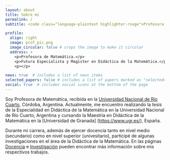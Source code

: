 ```yaml
---
layout: about
title: Sobre mi
permalink: /
subtitle: <code class="language-plaintext highlighter-rouge">Profesora de Matemática</code>

profile:
  align: right
  image: prof_pic.png
  image_circular: false # crops the image to make it circular
  address: >
    <p>Profesora de Matemática.</p>
    <p>Futura Especialista y Magister en Didáctica de la Matemática.</p>
    <p></p>

news: true  # includes a list of news items
selected_papers: false # includes a list of papers marked as "selected={true}"
social: true  # includes social icons at the bottom of the page
---
```


Soy Profesora de Matemática, recibida en la [Universidad Nacional de Río Cuarto](https://www.unrc.edu.ar/), Córdoba, Argentina. Actualmente, me encuentro realizando la tesis de la Especialidad en Didáctica de la Matemática en la Universidad Nacional de Río Cuarto, Argentina y cursando la Maestría en Didáctica de la Matemática en la [Universidad de Granada] (https://www.ugr.es/), España.

Durante mi carrera, además de ejercer docencia tanto en nivel medio (secundario) como en nivel superior (univesitario), participé de algunas investigaciones en el área de la Didáctica de la Matemática. En las páginas [Docencia](/teaching/) e [Investigación](/research/) pueden encontrar más información sobre mis respectivos trabajos.
